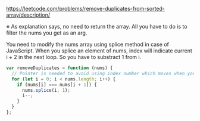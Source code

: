 https://leetcode.com/problems/remove-duplicates-from-sorted-array/description/

※ As explanation says, no need to return the array. All you have to do is to filter the nums you get as an arg.

You need to modify the nums array using splice method in case of JavaScript.
When you splice an element of nums, index will indicate current i + 2 in the next loop.
So you have to substract 1 from i.

```javascript
var removeDuplicates = function (nums) {
  // Pointer is needed to avoid using index number which moves when you remove element.
  for (let i = 0; i < nums.length; i++) {
    if (nums[i] === nums[i + 1]) {
      nums.splice(i, 1);
      i--;
    }
  }
};
```
